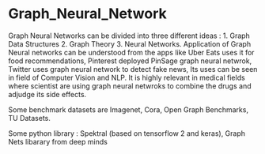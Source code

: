 # Graph_Neural_Network
Graph Neural Networks can be divided into three different ideas : 1. Graph Data Structures 2. Graph Theory 3. Neural Networks. Application of Graph Neural networks can be understood from the apps like Uber Eats uses it for food recommendations, Pinterest deployed PinSage graph neural netwrok, Twitter uses graph neural network to detect fake news, Its uses can be seen in field of Computer Vision and NLP. It is highly relevant in medical fields where scientist are using graph neural netwroks to combine the drugs and adjudge its side effects.

Some benchmark datasets are Imagenet, Cora, Open Graph Benchmarks, TU Datasets. 

Some python library : Spektral (based on tensorflow 2 and keras), Graph Nets libarary from deep minds
